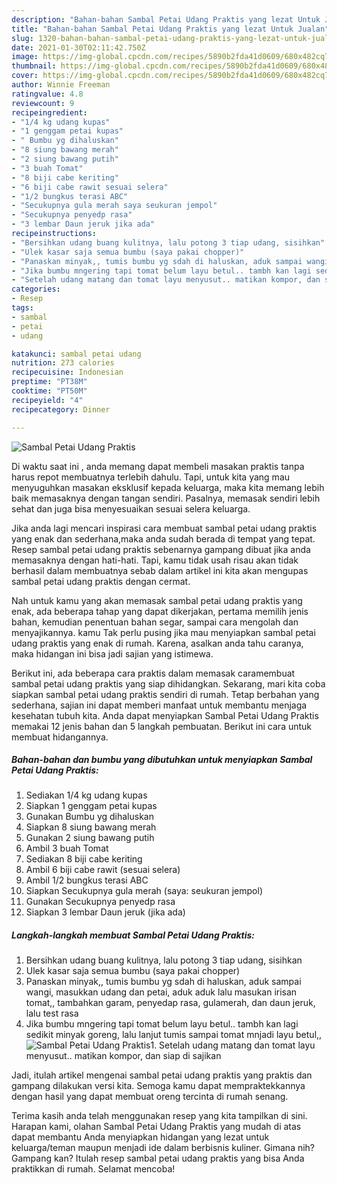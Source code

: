 ```yaml
---
description: "Bahan-bahan Sambal Petai Udang Praktis yang lezat Untuk Jualan"
title: "Bahan-bahan Sambal Petai Udang Praktis yang lezat Untuk Jualan"
slug: 1320-bahan-bahan-sambal-petai-udang-praktis-yang-lezat-untuk-jualan
date: 2021-01-30T02:11:42.750Z
image: https://img-global.cpcdn.com/recipes/5890b2fda41d0609/680x482cq70/sambal-petai-udang-praktis-foto-resep-utama.jpg
thumbnail: https://img-global.cpcdn.com/recipes/5890b2fda41d0609/680x482cq70/sambal-petai-udang-praktis-foto-resep-utama.jpg
cover: https://img-global.cpcdn.com/recipes/5890b2fda41d0609/680x482cq70/sambal-petai-udang-praktis-foto-resep-utama.jpg
author: Winnie Freeman
ratingvalue: 4.8
reviewcount: 9
recipeingredient:
- "1/4 kg udang kupas"
- "1 genggam petai kupas"
- " Bumbu yg dihaluskan"
- "8 siung bawang merah"
- "2 siung bawang putih"
- "3 buah Tomat"
- "8 biji cabe keriting"
- "6 biji cabe rawit sesuai selera"
- "1/2 bungkus terasi ABC"
- "Secukupnya gula merah saya seukuran jempol"
- "Secukupnya penyedp rasa"
- "3 lembar Daun jeruk jika ada"
recipeinstructions:
- "Bersihkan udang buang kulitnya, lalu potong 3 tiap udang, sisihkan"
- "Ulek kasar saja semua bumbu (saya pakai chopper)"
- "Panaskan minyak,, tumis bumbu yg sdah di haluskan, aduk sampai wangi, masukkan udang dan petai, aduk aduk lalu masukan irisan tomat,, tambahkan garam, penyedap rasa, gulamerah, dan daun jeruk, lalu test rasa"
- "Jika bumbu mngering tapi tomat belum layu betul.. tambh kan lagi sedikit minyak goreng, lalu lanjut tumis sampai tomat mnjadi layu betul,,"
- "Setelah udang matang dan tomat layu menyusut.. matikan kompor, dan siap di sajikan"
categories:
- Resep
tags:
- sambal
- petai
- udang

katakunci: sambal petai udang 
nutrition: 273 calories
recipecuisine: Indonesian
preptime: "PT38M"
cooktime: "PT50M"
recipeyield: "4"
recipecategory: Dinner

---
```



![Sambal Petai Udang Praktis](https://img-global.cpcdn.com/recipes/5890b2fda41d0609/680x482cq70/sambal-petai-udang-praktis-foto-resep-utama.jpg)

Di waktu  saat ini , anda memang dapat membeli masakan praktis tanpa harus repot membuatnya terlebih dahulu. Tapi, untuk kita yang mau menyuguhkan masakan eksklusif kepada keluarga, maka kita memang lebih baik memasaknya dengan tangan sendiri. Pasalnya, memasak sendiri lebih sehat dan juga bisa menyesuaikan sesuai selera keluarga.

Jika anda lagi mencari inspirasi cara membuat sambal petai udang praktis yang enak dan sederhana,maka anda sudah berada di tempat yang tepat. Resep sambal petai udang praktis  sebenarnya gampang dibuat jika anda memasaknya dengan hati-hati. Tapi, kamu tidak usah risau akan tidak berhasil dalam membuatnya 
sebab dalam artikel ini kita akan mengupas sambal petai udang praktis dengan cermat.  



Nah untuk kamu yang akan memasak sambal petai udang praktis yang enak, ada beberapa tahap yang dapat dikerjakan, pertama memilih jenis bahan, kemudian penentuan bahan segar, sampai cara mengolah dan menyajikannya. kamu Tak perlu pusing jika mau menyiapkan sambal petai udang praktis yang enak di rumah. Karena, asalkan anda  tahu caranya, maka hidangan ini bisa jadi sajian yang istimewa.

Berikut ini, ada beberapa cara praktis  dalam memasak caramembuat sambal petai udang praktis yang siap dihidangkan. Sekarang, mari kita coba siapkan sambal petai udang praktis sendiri di rumah. Tetap berbahan yang sederhana, sajian ini dapat memberi manfaat untuk membantu menjaga kesehatan tubuh kita. Anda dapat menyiapkan Sambal Petai Udang Praktis memakai 12 jenis bahan dan 5 langkah pembuatan. Berikut ini cara untuk membuat hidangannya.

<!--inarticleads1-->

##### Bahan-bahan dan bumbu yang dibutuhkan untuk menyiapkan Sambal Petai Udang Praktis:

1. Sediakan 1/4 kg udang kupas
1. Siapkan 1 genggam petai kupas
1. Gunakan  Bumbu yg dihaluskan
1. Siapkan 8 siung bawang merah
1. Gunakan 2 siung bawang putih
1. Ambil 3 buah Tomat
1. Sediakan 8 biji cabe keriting
1. Ambil 6 biji cabe rawit (sesuai selera)
1. Ambil 1/2 bungkus terasi ABC
1. Siapkan Secukupnya gula merah (saya: seukuran jempol)
1. Gunakan Secukupnya penyedp rasa
1. Siapkan 3 lembar Daun jeruk (jika ada)




<!--inarticleads2-->

##### Langkah-langkah membuat Sambal Petai Udang Praktis:

1. Bersihkan udang buang kulitnya, lalu potong 3 tiap udang, sisihkan
1. Ulek kasar saja semua bumbu (saya pakai chopper)
1. Panaskan minyak,, tumis bumbu yg sdah di haluskan, aduk sampai wangi, masukkan udang dan petai, aduk aduk lalu masukan irisan tomat,, tambahkan garam, penyedap rasa, gulamerah, dan daun jeruk, lalu test rasa
1. Jika bumbu mngering tapi tomat belum layu betul.. tambh kan lagi sedikit minyak goreng, lalu lanjut tumis sampai tomat mnjadi layu betul,,
<img src="//assets-global.cpcdn.com/assets/icons/button_play-2c75c40dde080a61004c1f40b05d8f140eaff45d7e9e6481dc71c63d2e7c4909.png" alt="Sambal Petai Udang Praktis">1. Setelah udang matang dan tomat layu menyusut.. matikan kompor, dan siap di sajikan




Jadi, itulah artikel mengenai  sambal petai udang praktis  yang praktis dan gampang dilakukan versi kita. Semoga kamu dapat mempraktekkannya dengan hasil yang dapat membuat oreng tercinta di rumah senang. 

Terima kasih anda telah menggunakan resep yang kita tampilkan di sini. Harapan kami, olahan  Sambal Petai Udang Praktis yang mudah di atas dapat membantu Anda menyiapkan hidangan yang lezat untuk keluarga/teman maupun menjadi ide dalam berbisnis kuliner. Gimana nih? Gampang kan? Itulah resep sambal petai udang praktis yang bisa Anda praktikkan di rumah. Selamat mencoba!

